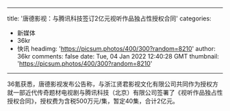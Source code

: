 
---
title: '唐德影视：与腾讯科技签订2亿元视听作品独占性授权合同'
categories: 
 - 新媒体
 - 36kr
 - 快讯
headimg: 'https://picsum.photos/400/300?random=8210'
author: 36kr
comments: false
date: Tue, 04 Jan 2022 12:40:28 GMT
thumbnail: 'https://picsum.photos/400/300?random=8210'
---

<div>   
36氪获悉，唐德影视发布公告称，与浙江贤君影视文化有限公司共同作为授权方就一部近代传奇题材电视剧与腾讯科技（北京）有限公司签署了《视听作品独占性授权合同》，授权费为含税500万元/集，暂定40集，合计2亿元。  
</div>
            